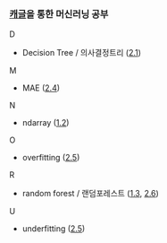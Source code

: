 ### **[캐글](https://www.kaggle.com/)을 통한 머신러닝 공부** 
D
* Decision Tree / 의사결정트리 ([2.1](https://github.com/yongukpark/Data-Science/blob/c2e8830f0fd6d1562b08aee0cba61295a8d07d77/2.Intro%20to%20Machine%20Learning/1-1.How%20Models%20Work/How%20Models%20Work.ipynb))  

M
* MAE ([2.4](https://github.com/yongukpark/Data-Science/blob/f63b74531e081dc38da7278ac082cbc8c649e824/2.Intro%20to%20Machine%20Learning/4-1.Model%20Validation/Model%20Validation.ipynb))   

N
* ndarray ([1.2](https://github.com/yongukpark/Data-Science/blob/f63b74531e081dc38da7278ac082cbc8c649e824/1.python/2-1.module/module.ipynb))  

O
* overfitting ([2.5](https://github.com/yongukpark/Data-Science/blob/f63b74531e081dc38da7278ac082cbc8c649e824/2.Intro%20to%20Machine%20Learning/5-1.Underfitting%20and%20Overfitting/Underfitting%20and%20Overfitting.ipynb))  

R
* random forest / 랜덤포레스트 ([1.3](https://github.com/yongukpark/Data-Science/blob/f63b74531e081dc38da7278ac082cbc8c649e824/1.python/3.Titanic/Titanic.ipynb), [2.6](https://github.com/yongukpark/Data-Science/blob/f63b74531e081dc38da7278ac082cbc8c649e824/2.Intro%20to%20Machine%20Learning/6-1.Random%20Forests/Random%20Forests.ipynb))  

U
* underfitting ([2.5](https://github.com/yongukpark/Data-Science/blob/f63b74531e081dc38da7278ac082cbc8c649e824/2.Intro%20to%20Machine%20Learning/5-1.Underfitting%20and%20Overfitting/Underfitting%20and%20Overfitting.ipynb))  
